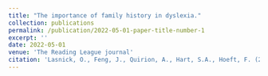 ```yaml
---
title: "The importance of family history in dyslexia."
collection: publications
permalink: /publication/2022-05-01-paper-title-number-1
excerpt: ''
date: 2022-05-01
venue: 'The Reading League journal'
citation: 'Lasnick, O., Feng, J., Quirion, A., Hart, S.A., Hoeft, F. (2022). The importance of family history in dyslexia. <i>The Reading League journal, 3</i>(2), 35-42.'
---
```

